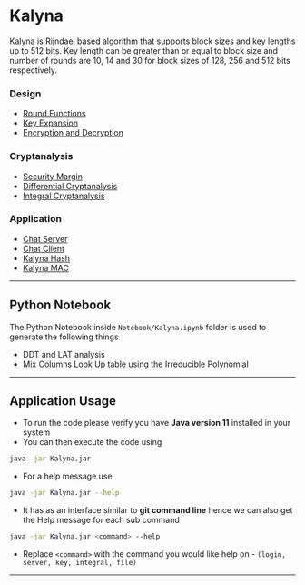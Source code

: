 # Kalyna
Kalyna is Rijndael based algorithm that supports block sizes and key lengths up to 512 bits. Key length can be greater than or equal to block size and number of rounds are 10, 14 and 30 for block sizes of 128, 256 and 512 bits respectively.
### Design
- [Round Functions](https://highgroundmaster.github.io/Kalyna/docs/Design/Round%20Functions.html)
- [Key Expansion](https://highgroundmaster.github.io/Kalyna/docs/Design/Key%20Expansion.html)
- [Encryption and Decryption](https://highgroundmaster.github.io/Kalyna/docs/Design/Encryption%20and%20Decryption.html)

### Cryptanalysis
- [Security Margin](https://highgroundmaster.github.io/Kalyna/docs/Cryptanalysis/Security%20Margin.html)
- [Differential Cryptanalysis](https://highgroundmaster.github.io/Kalyna/docs/Cryptanalysis/Differential%20Cryptanalysis.html)
- [Integral Cryptanalysis](https://highgroundmaster.github.io/Kalyna/docs/Cryptanalysis/Integral%20Cryptanalysis.html)

### Application
- [Chat Server](https://highgroundmaster.github.io/Kalyna/docs/Application/Chat%20Server.html)
- [Chat Client](https://highgroundmaster.github.io/Kalyna/docs/Application/Chat%20Client.html)
- [Kalyna Hash](https://highgroundmaster.github.io/Kalyna/docs/Application/Kalyna%20Hash.html)
- [Kalyna MAC](https://highgroundmaster.github.io/Kalyna/docs/Application/Kalyna%20MAC.html)

---

## Python Notebook
The Python Notebook inside `Notebook/Kalyna.ipynb` folder is used to generate the following things
- DDT and LAT analysis
- Mix Columns Look Up table using the Irreducible Polynomial
---
## Application Usage
- To run the code please verify you have **Java version 11** installed in your system
- You can then execute the code using

```bash
java -jar Kalyna.jar
```

- For a help message use

```bash
java -jar Kalyna.jar --help
```

- It has as an interface similar to **git command line** hence we can also get the Help message for each sub command

```bash
java -jar Kalyna.jar <command> --help
```

- Replace `<command>` with the command you would like help on - `(login, server, key, integral, file)`

---
